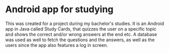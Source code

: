 # Android app for studying
This was created for a project during my bachelor's studies. It is an Android app in Java called Study Cards, that quizzes the user on a specific topic and shows the correct and/or wrong answers at the end etc. A database was used as well to fetch the questions and the answers, as well as the users since the app also features a log in screen.
